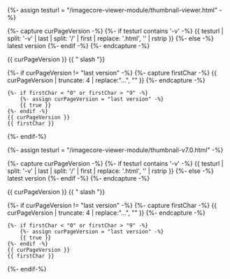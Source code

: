 {%- assign testurl = "/imagecore-viewer-module/thumbnail-viewer.html" -%}

{%- capture curPageVersion -%}
	{%- if testurl contains '-v' -%}
		{{ testurl |  split: '-v' | last | split: '/' | first | replace: '.html', '' | rstrip }}
	{%- else -%}
		latest version
	{%- endif -%}
{%- endcapture -%}


{{ curPageVersion }}
{{ "  slash  "}}

{%- if curPageVersion != "last version" -%}
	{%- capture firstChar -%}
		{{ curPageVersion | truncate: 4 | replace:"...", "" }}
	{%- endcapture -%}

	{%- if firstChar < "0" or firstChar > "9" -%}
		{%- assign curPageVersion = "last version" -%}
		{{ true }}
	{%- endif -%}
	{{ curPageVersion }}
	{{ firstChar }}
{%- endif-%}


{%- assign testurl = "/imagecore-viewer-module/thumbnail-v7.0.html" -%}

{%- capture curPageVersion -%}
	{%- if testurl contains '-v' -%}
		{{ testurl |  split: '-v' | last | split: '/' | first | replace: '.html', '' | rstrip }}
	{%- else -%}
		latest version
	{%- endif -%}
{%- endcapture -%}

{{ curPageVersion }}
{{ "  slash  "}}

{%- if curPageVersion != "last version" -%}
	{%- capture firstChar -%}
		{{ curPageVersion | truncate: 4 | replace:"...", "" }}
	{%- endcapture -%}

	{%- if firstChar < "0" or firstChar > "9" -%}
		{%- assign curPageVersion = "last version" -%}
		{{ true }}
	{%- endif -%}
	{{ curPageVersion }}
	{{ firstChar }}
{%- endif-%}